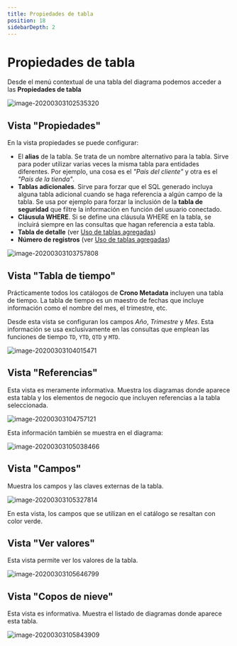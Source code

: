 ```yaml
---
title: Propiedades de tabla
position: 18
sidebarDepth: 2
---
```


# Propiedades de tabla

Desde el menú contextual de una tabla del diagrama podemos acceder a las **Propiedades de tabla**

![image-20200303102535320](/images/propiedades-tabla1.png)

## Vista "Propiedades"

En la vista propiedades se puede configurar:

- El **alias** de la tabla. Se trata de un nombre alternativo para la tabla. Sirve para poder utilizar varias veces la misma tabla para entidades diferentes. Por ejemplo, una cosa es el *"País del cliente"* y otra es el *"País de la tienda"*.
-  **Tablas adicionales**. Sirve para forzar que el SQL generado incluya alguna tabla adicional cuando se haga referencia a algún campo de la tabla. Se usa por ejemplo para forzar la inclusión de la **tabla de seguridad** que filtre la información en función del usuario conectado.
- **Cláusula WHERE**. Si se define una cláusula WHERE en la tabla, se incluirá siempre en las consultas que hagan referencia a esta tabla.
- **Tabla de detalle** (ver [Uso de tablas agregadas](#tablas-agregadas))
- **Número de registros** (ver [Uso de tablas agregadas](#tablas-agregadas))

![image-20200303103757808](/images/propiedades-tabla2.png)

## Vista "Tabla de tiempo"

Prácticamente todos los catálogos de **Crono Metadata** incluyen una tabla de tiempo. La tabla de tiempo es un maestro de fechas que incluye información como el nombre del mes, el trimestre, etc.

Desde esta vista se configuran los campos *Año*, *Trimestre* y *Mes*. Esta información se usa exclusivamente en las consultas que emplean las funciones de tiempo `TD`, `YTD`, `QTD` y `MTD`. 

![image-20200303104015471](/images/propiedades-tabla3.png)



## Vista "Referencias"

Esta vista es meramente informativa. Muestra los diagramas donde aparece esta tabla y los elementos de negocio que incluyen referencias a la tabla seleccionada.

![image-20200303104757121](/images/propiedades-tabla4.png)



Esta información también se muestra en el diagrama:

![image-20200303105038466](/images/propiedades-tabla5.png)

## Vista "Campos"

 Muestra los campos y las claves externas de la tabla.

![image-20200303105327814](/images/propiedades-tabla8.png)

En esta vista, los campos que se utilizan en el catálogo se resaltan con color verde.

## Vista "Ver valores"

Esta vista permite ver los valores de la tabla.

![image-20200303105646799](/images/propiedades-tabla6.png)



## Vista "Copos de nieve"

Esta vista es informativa. Muestra el listado de diagramas donde aparece esta tabla.

![image-20200303105843909](/images/propiedades-tabla7.png)

